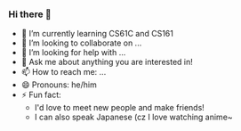 ### Hi there 👋

- 🌱 I’m currently learning CS61C and CS161
- 👯 I’m looking to collaborate on ...
- 🤔 I’m looking for help with ...
- 💬 Ask me about anything you are interested in!
- 📫 How to reach me: ...
- 😄 Pronouns: he/him
- ⚡ Fun fact: 
  - I'd love to meet new people and make friends! 
  - I can also speak Japanese (cz I love watching anime~

